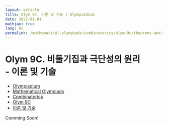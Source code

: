 ```yaml
---
layout: article
title: Olym 9C. 이론 및 기술 | Olympiadium
date: 2022-01-01
mathjax: true
lang: ko
permalink: /mathematical-olympiads/combinatorics/olym-9c/theorems-and-techniques/
---
```

# Olym 9C. 비둘기집과 극단성의 원리 <br> <ssup> - 이론 및 기술</ssup>

<ul class="breadcrumb">
	<li><a href="{{ site.homeurl }}">Olympiadium</a></li> 
	<li><a href="{{ site.homeurl }}mathematical-olympiads/">Mathematical Olympiads</a></li> 
	<li><a href="{{ site.homeurl }}mathematical-olympiads/combinatorics/">Combinatorics</a></li> 
	<li><a href="{{ site.homeurl }}mathematical-olympiads/combinatorics/olym-9c/">Olym 9C</a></li> 
	<li><a href="{{ site.homeurl }}mathematical-olympiads/combinatorics/olym-9c/theorems-and-techniques/">이론 및 기술</a></li>
</ul>

Comming Soon!
